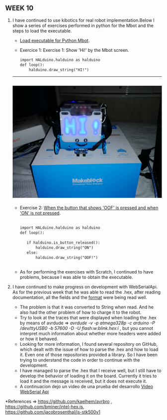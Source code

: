 ## WEEK 10

1. I have continued to use kibotics for real robot implementation.Below I show a series of exercises performed in python for the Mbot and the steps to load the executable.

      -  [Load executable for Python Mbot](https://youtu.be/r24DTmMXJ-4).
        
      -   Exercice 1: Exercise 1: Show 'Hi!' by the Mbot screen.
        
            ~~~
            import HALduino.halduino as halduino
            def loop():
                halduino.draw_string("HI!")
            ~~~
     ---
     ![exercice1](https://raw.githubusercontent.com/dvalladaresv/TFG_David_Valladares/master/assets/exercice_python_mbot1.png)
     ---
        
      -   Exercise 2: [When the button that shows 'OOF' is pressed and when 'ON' is not pressed](https://youtu.be/pS5OE_WwG7g).
              
             ~~~
                
             import HALduino.halduino as halduino
             def loop():
                    
                if halduino.is_button_released():
                    halduino.draw_string("ON")
                else:
                    halduino.draw_string("OOF!")
               
             ~~~
       
      -  As for performing the exercises with Scratch, I continued to have problems, because I was able to obtain the executable.
      
2. I have continued to make progress on development with WebSerialApi. As for the previous week that he was able to read the .hex, after reading documentation, all the fields and the [format](https://en.wikipedia.org/wiki/Intel_HEX) were being read well.
    - The problem is that it was converted to String when read. And he also had the other problem of how to charge it to the robot.
    - Try to look at the traces that were displayed when loading the .hex by means of avrdude => *avrdude -v -p atmega328p -c arduino -P /dev/ttyUSB0 -b 57600 -D -U flash:w:blink.hex:i* , but you cannot interpret much information about whether more headers were added or how it behaved.
    - Looking for more information, I found several repository on GitHub, which dealt with the issue of how to parse the .hex and how to load it. Even one of those repositories provided a library. So I have been trying to understand the code in order to continue with the development.
    - I have managed to parse the .hex that I receive well, but I still have to develop the behavior of loading it on the board. Currently it tries to load it and the message is received, but it does not execute it.
    - A continuacion dejo un video de una prueba del desarrollo [Video WebSerial Api](https://github.com/jacobrosenthal/js-stk500v1)
    
  *References => https://github.com/kaelhem/avrbro , https://github.com/bminer/intel-hex.js, https://github.com/jacobrosenthal/js-stk500v1
    
             
   


       
        

